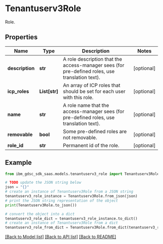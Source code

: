 # Tenantuserv3Role

Role.

## Properties

Name | Type | Description | Notes
------------ | ------------- | ------------- | -------------
**description** | **str** | A role description that the access-manager sees (for pre-defined roles, use translation text). | [optional] 
**icp_roles** | **List[str]** | An array of ICP roles that should be set for each user with this role. | [optional] 
**name** | **str** | A role name that the access-manager sees (for pre-defined roles, use translation text). | [optional] 
**removable** | **bool** | Some pre-defined roles are not removable. | [optional] 
**role_id** | **str** | Permanent id of the role. | [optional] 

## Example

```python
from ibm_gdsc_sdk_saas.models.tenantuserv3_role import Tenantuserv3Role

# TODO update the JSON string below
json = "{}"
# create an instance of Tenantuserv3Role from a JSON string
tenantuserv3_role_instance = Tenantuserv3Role.from_json(json)
# print the JSON string representation of the object
print(Tenantuserv3Role.to_json())

# convert the object into a dict
tenantuserv3_role_dict = tenantuserv3_role_instance.to_dict()
# create an instance of Tenantuserv3Role from a dict
tenantuserv3_role_from_dict = Tenantuserv3Role.from_dict(tenantuserv3_role_dict)
```
[[Back to Model list]](../README.md#documentation-for-models) [[Back to API list]](../README.md#documentation-for-api-endpoints) [[Back to README]](../README.md)


